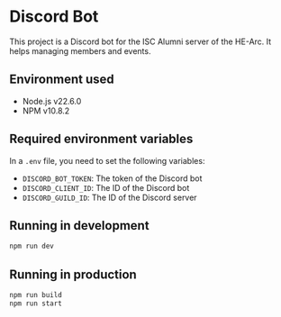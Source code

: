# Discord Bot

This project is a Discord bot for the ISC Alumni server of the HE-Arc. It helps managing members and events.

## Environment used

-   Node.js v22.6.0
-   NPM v10.8.2

## Required environment variables

In a `.env` file, you need to set the following variables:

-   `DISCORD_BOT_TOKEN`: The token of the Discord bot
-   `DISCORD_CLIENT_ID`: The ID of the Discord bot
-   `DISCORD_GUILD_ID`: The ID of the Discord server

## Running in development

```bash
npm run dev
```

## Running in production

```bash
npm run build
npm run start
```
